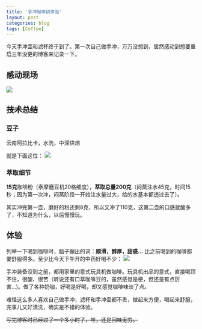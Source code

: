 ```yaml
---
title: '手冲咖啡初体验'
layout: post
categories: blog
tags: [Coffee]
---
```



今天手冲壶和滤杯终于到了。第一次自己做手冲，万万没想到，居然感动到想要重启三年没更的博客来记录一下。

## 感动现场
![](https://images.pwn.icu/1615537495017-upload_c02e52135903416493f262e1b592e936.png)

## <del>技术总结</del>
### 豆子
云南阿拉比卡，水洗，中深烘焙

就是下面这位：
![](https://images.pwn.icu/1615536675557-20210312161113.png)

### 萃取细节
**15克**咖啡粉（泰摩磨豆机20格细度），**萃取总量200克**（闷蒸注水45克，时间15秒；因为第一次冲，闷蒸阶段一开始注水量过大，给的水基本都透过去了）。

其实冲完第一壶，磨好的粉还剩8克，所以又冲了110克，这第二壶的口感就酸多了，不知道为什么，以后慢慢玩。

## 体验
列举一下喝到咖啡时，脑子蹦出的词：**顺滑，醇厚，甜感...** 比之前喝到的咖啡都要舒服得多。至少比今天下午开的中药好喝不少：
![](https://images.pwn.icu/1615537531629-upload_d292a53f7aad1420cbbe0a7e702c0a60.png)

手冲装备没到之前，都用家里的意式玩具机做咖啡。玩具机出品的意式，直接喝顶不住，很酸、很苦（听说还有口萃咖啡豆的，虽然感觉是梗，但还是有点厉害...)。做了各种奶咖，好喝是好喝，却又感觉咖啡味淡了点。

难怪这么多人喜欢自己做手冲，滤杯和手冲壶都不贵，做起来方便，喝起来舒服，完事儿又好清洗，确实是不错的体验。

<del>写完博客时已经过了一个多小时了，哇，还是回味无穷。</del>
